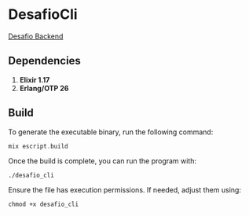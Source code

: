 # DesafioCli

[Desafio Backend](https://github.com/appcumbuca/desafios/blob/master/desafio-back-end-pleno.md)

## Dependencies

1. **Elixir 1.17**
2. **Erlang/OTP 26**

## Build

To generate the executable binary, run the following command:

```elixir
mix escript.build
```

Once the build is complete, you can run the program with:

```
./desafio_cli
```

Ensure the file has execution permissions. If needed, adjust them using:

```
chmod +x desafio_cli
```
